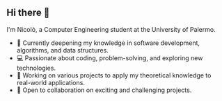 ## Hi there 👋

I'm Nicolò, a Computer Engineering student at the University of Palermo.

- 🌱 Currently deepening my knowledge in software development, algorithms, and data structures.
- 💻 Passionate about coding, problem-solving, and exploring new technologies.
- 🚀 Working on various projects to apply my theoretical knowledge to real-world applications.
- 🤝 Open to collaboration on exciting and challenging projects.

<!--
**nicoaccardo/nicoaccardo** is a ✨ _special_ ✨ repository because its `README.md` (this file) appears on your GitHub profile.

Here are some ideas to get you started:

- 🔭 I’m currently working on ...
- 🌱 I’m currently learning ...
- 👯 I’m looking to collaborate on ...
- 🤔 I’m looking for help with ...
- 💬 Ask me about ...
- 📫 How to reach me: ...
- 😄 Pronouns: ...
- ⚡ Fun fact: ...
-->
